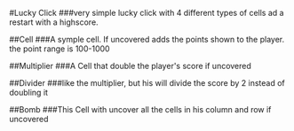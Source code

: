 #Lucky Click
###very simple lucky click with 4 different types of cells ad a restart with a highscore.


##Cell
###A symple cell. If uncovered adds the points shown to the player. the point range is 100-1000

##Multiplier
###A Cell that double the player's score if uncovered

##Divider
###like the multiplier, but his will divide the score by 2 instead of doubling it

##Bomb
###This Cell with uncover all the cells in his column and row if uncovered
